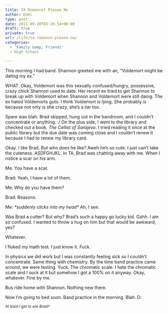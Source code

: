 ```yaml
---
title: TA Romance? Please No
author: Edel
type: post
date: 2011-09-20T03:26:54+00:00
draft: true
private: true
url: /life/ta-romance-please-no/
categories:
  - 'Family &amp; Friends'
  - High School

---
```

This morning I had band. Shannon greeted me with an, &#8220;Voldemort might be dating my ex.&#8221;

WHAT. Okay, Voldemort was this sexually confused/hungry, possessive, crazy chick Shannon used to date. Her recent ex tried to get Shannon to break up with Voldemort when Shannon and Voldemort were still daing. The ex hated Voldemorts guts. I think Voldemort is lying. She probably is because not only is she crazy, she&#8217;s a liar too.

Spare was blah. Brad skipped, hung out in the bandroom, and I couldn&#8217;t concentrate or anything. :/ On the plus side, I went to the library and checked out a book. _The Cellist of Sarajevo_. I tried reading it once at the public library but the due date was coming close and I couldn&#8217;t renew it because I had to renew my library card.

Okay. I like Brad. But who does he like? Aweh he&#8217;s so cute. I just can&#8217;t take the cuteness. ASDFGHJKL. In TA, Brad was chatting away with me. When I notice a scar on his arm.

Me: You have a scar.
  
Brad: Yeah, I have a lot of them.
  
Me: Why do you have them?
  
Brad: Reasons.
  
Me: _\*suddenly clicks into my head\*_ Ah, I see.

Was Brad a cutter? But why? Brad&#8217;s such a happy go lucky kid. Gahh. I am so confused. I wanted to throw a hug on him but that would be awkward, yes?

Whatever.

I fluked my math test. I just know it. Fuck.

In physics we did work but I was constantly feeling sick so I couldn&#8217;t concentrate. Same thing with chemistry. By the time band practice came around, we were testing. Yuck. The chromatic scale. I hate the chromatic scale and I suck at it but somehow I got a 100% on it anyway. Okay, whatever. Fine by me.

Bus ride home with Shannon. Nothing new there.

Now I&#8217;m going to bed soon. Band practice in the morning. Blah. D:

<small><em>At least I get to see Brad?</em></small>

<ol class="footnote">
</ol>